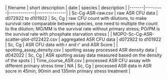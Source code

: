 | filename | short description | date | species | description |
|-------|---------|-------------|---------------|
| Sc-Cg-ASR-raw.csv | raw ASR CFU data | d072922 to d101922 | Sc, Cg | raw CFU count with dilutions, to make survival rate comparable between species, one need to multiple the count to the dilution; MO/MM is the survival rate without primary stress; PO/PM is the survival rate with phosphate starvation stress |
| MOPO-Sc-Cg-ASR-scatter-plot-d122422.csv | aggregated ASR CFU data | d072922 to d101922 | Sc, Cg | ASR CFU data with r and r' and ASR Score |
| spotting_assay_density.csv | spotting assay processed ASR density data | d042022 | Sc, Cg | ASR spotting assay data measured based on the density of the spots |
| Time_course_ASR.csv | processed ASR CFU assay with different primary stress time | NA | Sc, Cg | processed ASR data in ASR socre in 45min, 90min and 135min primary stress treatment |